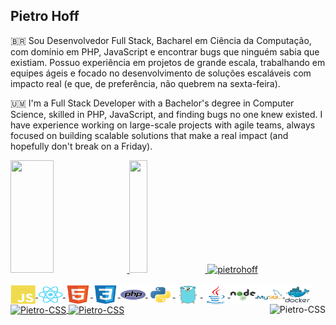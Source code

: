 ## Pietro Hoff

🇧🇷 Sou Desenvolvedor Full Stack, Bacharel em Ciência da Computação, com domínio em PHP, JavaScript e encontrar bugs que ninguém sabia que existiam. Possuo experiência em projetos de grande escala, trabalhando em equipes ágeis e focado no desenvolvimento de soluções escaláveis com impacto real (e que, de preferência, não quebrem na sexta-feira).

🇺🇲 I'm a Full Stack Developer with a Bachelor's degree in Computer Science, skilled in PHP, JavaScript, and finding bugs no one knew existed. I have experience working on large-scale projects with agile teams, always focused on building scalable solutions that make a real impact (and hopefully don't break on a Friday).
 
 <div>
  <a href="https://github.com/pietrohoff">
  <img height="180em" width="37%"src="https://github-readme-stats.vercel.app/api?username=pietrohoff&show_icons=true&theme=dracula&include_all_commits=true&count_private=true"/>
  <img height="180em" width="24%" src="https://github-readme-stats.vercel.app/api/top-langs/?username=pietrohoff&layout=compact&langs_count=7&theme=dracula"/>
  <img height="180em" width="38%" src="https://github-readme-streak-stats.herokuapp.com/?user=pietrohoff&theme=dracula" alt="pietrohoff" />
</div>
<div style="display: inline_block"><br>
 <img align="center" alt="Pietro-Js" height="30" width="40" src="https://raw.githubusercontent.com/devicons/devicon/master/icons/javascript/javascript-plain.svg">
 <img align="center" alt="Pietro-React" height="30" width="40" src="https://raw.githubusercontent.com/devicons/devicon/master/icons/react/react-original.svg">
 <img align="center" alt="Pietro-HTML" height="30" width="40" src="https://raw.githubusercontent.com/devicons/devicon/master/icons/html5/html5-original.svg">
 <img align="center" alt="Pietro-CSS" height="30" width="40" src="https://raw.githubusercontent.com/devicons/devicon/master/icons/css3/css3-original.svg">
 <img align="center" alt="Pietro-CSS" height="30" width="40" src="https://raw.githubusercontent.com/devicons/devicon/master/icons/php/php-original.svg">
 <img align="center" alt="Pietro-CSS" height="30" width="40" src="https://raw.githubusercontent.com/devicons/devicon/master/icons/python/python-original.svg">
 <img align="center" alt="Pietro-CSS" height="30" width="40" src="https://raw.githubusercontent.com/devicons/devicon/master/icons/go/go-original.svg">
 <img align="center" alt="Pietro-CSS" height="30" width="40" src="https://raw.githubusercontent.com/devicons/devicon/master/icons/java/java-original.svg">
 <img align="center" alt="Pietro-CSS" height="30" width="40" src="https://raw.githubusercontent.com/devicons/devicon/master/icons/nodejs/nodejs-original-wordmark.svg">
 <img align="center" alt="Pietro-CSS" height="30" width="40" src="https://raw.githubusercontent.com/devicons/devicon/master/icons/mysql/mysql-original-wordmark.svg" >
 <img align="center" alt="Pietro-CSS" height="30" width="40" src="https://raw.githubusercontent.com/devicons/devicon/master/icons/docker/docker-original-wordmark.svg" >
 <img  align="center" alt="Pietro-CSS" height="30" width="40" src="https://www.vectorlogo.zone/logos/rabbitmq/rabbitmq-icon.svg"/>
 <img align="center" alt="Pietro-CSS" height="30" width="30" src="https://www.vectorlogo.zone/logos/google_cloud/google_cloud-icon.svg" >
 <img align="right" alt="Pietro-CSS" src="https://komarev.com/ghpvc/?username=pietrohoff&label=Profile%20views&color=0e75b6&style=flat" />
</div>
  
  ##
 
<div>  
</div>
